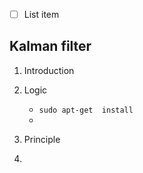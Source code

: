 ﻿ - [ ] List item

## **Kalman filter**
1. Introduction
2. Logic
    - `sudo apt-get  install `
    - 
3. Principle

3. 

